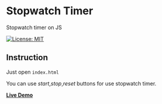 # Stopwatch Timer
Stopwatch timer on JS

[![License: MIT](https://img.shields.io/badge/License-MIT-yellow.svg)](https://opensource.org/licenses/MIT)

## Instruction
Just open `index.html`

You can use *start*,*stop*,*reset* buttons for use stopwatch timer.

**[Live Demo](https://lighthearted-centaur-fe072c.netlify.app/)**
